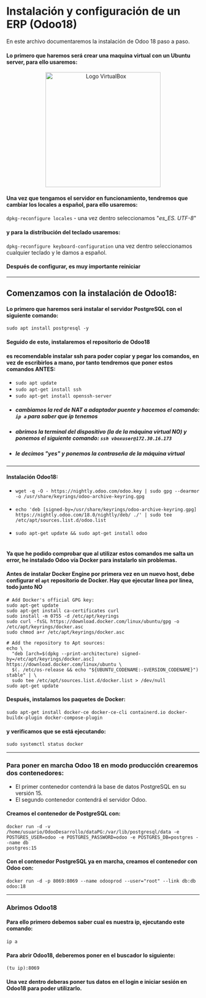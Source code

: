 # Instalación y configuración de un ERP (Odoo18)
En este archivo documentaremos la instalación de Odoo 18 paso a paso.

#### Lo primero que haremos será crear una maquina virtual con un Ubuntu server, para ello usaremos:
<p align="center">
  <img src="https://cdn.freebiesupply.com/logos/large/2x/virtualbox-logo-png-transparent.png" alt="Logo VirtualBox" width="300"/>
</p>

#### Una vez que tengamos el servidor en funcionamiento, tendremos que cambiar los locales a español, para ello usaremos:
`dpkg-reconfigure locales` - una vez dentro seleccionamos "*es_ES. UTF-8*"
#### y para la distribución del teclado usaremos:
`dpkg-reconfigure keyboard-configuration` una vez dentro seleccionamos cualquier teclado y le damos a español.
#### Después de configurar, es muy  importante reiniciar

---
## Comenzamos con la instalación de Odoo18:
#### Lo primero que haremos será instalar el servidor PostgreSQL con el siguiente comando:
`sudo apt install postgresql -y`
#### Seguido de esto, instalaremos el repositorio de Odoo18 
#### es recomendable instalar ssh para poder copiar y pegar los comandos, en vez de escribirlos a mano, por tanto tendremos que poner estos comandos ANTES:
- `sudo apt update`
- `sudo apt-get install ssh`
- `sudo apt-get install openssh-server`
- ##### cambiamos la red de NAT a adaptador puente y hacemos el comando: `ip a` para saber que ip tenemos
- ##### abrimos la terminal del dispositivo (la de la máquina virtual NO) y ponemos el siguiente comando: `ssh vboxuser@172.30.16.173`
- ##### le decimos "yes" y ponemos la contraseña de la *máquina virtual*
---
#### Instalación Odoo18:
- `wget -q -O - https://nightly.odoo.com/odoo.key | sudo gpg --dearmor -o /usr/share/keyrings/odoo-archive-keyring.gpg` <br><br>
- `echo 'deb [signed-by=/usr/share/keyrings/odoo-archive-keyring.gpg] https://nightly.odoo.com/18.0/nightly/deb/ ./' | sudo tee /etc/apt/sources.list.d/odoo.list` <br><br>
- `sudo apt-get update && sudo apt-get install odoo` <br><br>
#### Ya que he podido comprobar que al utilizar estos comandos me salta un error, he instalado Odoo vía Docker para instalarlo sin problemas.
#### Antes de instalar Docker Engine por primera vez en un nuevo host, debe configurar el `apt` repositorio de Docker. Hay que ejecutar linea por linea, todo junto NO
```
# Add Docker's official GPG key:
sudo apt-get update
sudo apt-get install ca-certificates curl
sudo install -m 0755 -d /etc/apt/keyrings
sudo curl -fsSL https://download.docker.com/linux/ubuntu/gpg -o /etc/apt/keyrings/docker.asc
sudo chmod a+r /etc/apt/keyrings/docker.asc

# Add the repository to Apt sources:
echo \
  "deb [arch=$(dpkg --print-architecture) signed-by=/etc/apt/keyrings/docker.asc] https://download.docker.com/linux/ubuntu \
  $(. /etc/os-release && echo "${UBUNTU_CODENAME:-$VERSION_CODENAME}") stable" | \
  sudo tee /etc/apt/sources.list.d/docker.list > /dev/null
sudo apt-get update
```
#### Después, instalamos los paquetes de Docker:
`sudo apt-get install docker-ce docker-ce-cli containerd.io docker-buildx-plugin docker-compose-plugin`
#### y verificamos que se está ejecutando:
`sudo systemctl status docker`

---
### Para poner en marcha Odoo 18 en modo producción crearemos dos contenedores:
- El primer contenedor contendrá la base de datos PostgreSQL en su versión 15.
- El segundo contenedor contendrá el servidor Odoo.
#### Creamos el contenedor de PostgreSQL con:
```
docker run -d -v /home/usuario/OdooDesarrollo/dataPG:/var/lib/postgresql/data -e
POSTGRES_USER=odoo -e POSTGRES_PASSWORD=odoo -e POSTGRES_DB=postgres --name db
postgres:15
```
#### Con el contenedor PostgreSQL ya en marcha, creamos el contenedor con Odoo con:
`docker run -d -p 8069:8069 --name odooprod --user="root" --link db:db odoo:18`

---
### Abrimos Odoo18
#### Para ello primero debemos saber cual es nuestra ip, ejecutando este comando: 
`ip a`
#### Para abrir Odoo18, deberemos poner en el buscador lo siguiente:
`(tu ip):8069`
#### Una vez dentro deberas poner tus datos en el login e iniciar sesión en Odoo18 para poder utilizarlo.
